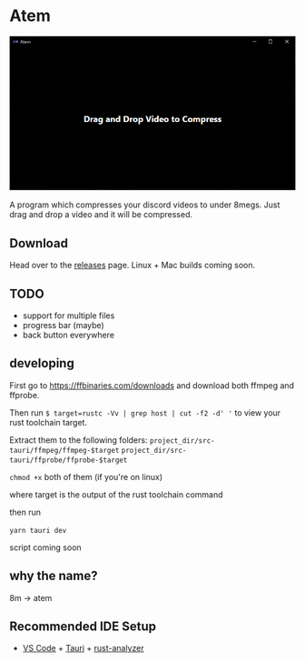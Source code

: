 # Atem

![1](./assets/1.png)

A program which compresses your discord videos to under 8megs. Just drag and drop a video and it will be compressed.

## Download

Head over to the [releases](#) page. Linux + Mac builds coming soon.

## TODO

- support for multiple files
- progress bar (maybe)
- back button everywhere

## developing

First go to https://ffbinaries.com/downloads and download both ffmpeg and ffprobe.

Then run `$ target=rustc -Vv | grep host | cut -f2 -d' '` to view your rust toolchain target.

Extract them to the following folders:
`project_dir/src-tauri/ffmpeg/ffmpeg-$target`
`project_dir/src-tauri/ffprobe/ffprobe-$target`

`chmod +x` both of them (if you're on linux)

where target is the output of the rust toolchain command

then run

`yarn tauri dev`

script coming soon

## why the name?

8m -> atem

## Recommended IDE Setup

- [VS Code](https://code.visualstudio.com/) + [Tauri](https://marketplace.visualstudio.com/items?itemName=tauri-apps.tauri-vscode) + [rust-analyzer](https://marketplace.visualstudio.com/items?itemName=rust-lang.rust-analyzer)
